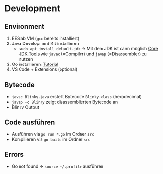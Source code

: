 # Development

## Environment

1. EESlab VM (`gcc` bereits installiert)
2. Java Development Kit installieren
    - `sudo apt install default-jdk`
    -> Mit dem JDK ist dann möglich [Core JDK Tools](https://dev.java/learn/the-core-jdk-tools/) wie `javac` (=Compiler) und `javap` (=Disassembler) zu nutzen
3. Go installieren: [Tutorial](https://www.digitalocean.com/community/tutorials/how-to-install-go-on-ubuntu-20-04)
4. VS Code + Extensions (optional)

## Bytecode

- `javac Blinky.java` erstellt Bytecode `Blinky.class` (hexadecimal)
- `javap -c Blinky` zeigt disassemblierten Bytecode an
- [Blinky Output](./blinky.md)

## Code ausführen

- Ausführen via `go run *.go` im Ordner `src`
- Kompilieren via `go build` im Ordner `src`

## Errors

- Go not found -> `source ~/.profile` ausführen
